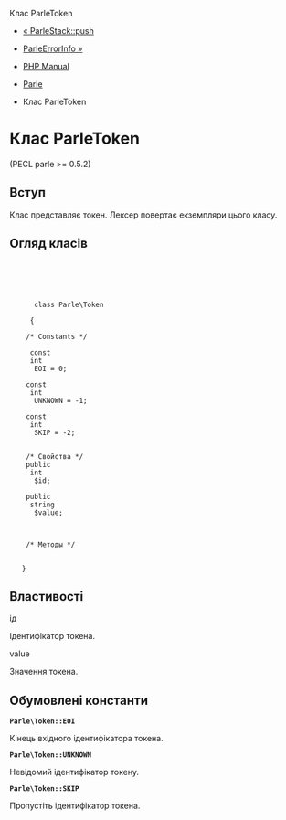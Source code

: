 Клас ParleToken

-   [« ParleStack::push](parle-stack.push.html)
    
-   [ParleErrorInfo »](class.parle-errorinfo.html)
    
-   [PHP Manual](index.md)
    
-   [Parle](book.parle.md)
    
-   Клас ParleToken
    

# Клас ParleToken

(PECL parle >= 0.5.2)

## Вступ

Клас представляє токен. Лексер повертає екземпляри цього класу.

## Огляд класів

```synopsis



    
     
      class Parle\Token
     
     {

    /* Constants */
    
     const
     int
      EOI = 0;

    const
     int
      UNKNOWN = -1;

    const
     int
      SKIP = -2;


    /* Свойства */
    public
     int
      $id;

    public
     string
      $value;



    /* Методы */
    
    
   }
```

## Властивості

ід

Ідентифікатор токена.

value

Значення токена.

## Обумовлені константи

**`Parle\Token::EOI`**

Кінець вхідного ідентифікатора токена.

**`Parle\Token::UNKNOWN`**

Невідомий ідентифікатор токену.

**`Parle\Token::SKIP`**

Пропустіть ідентифікатор токена.